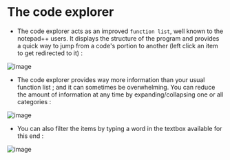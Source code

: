 # The code explorer #

* The code explorer acts as an improved `function list`, well known to the notepad++ users. It displays the structure of the program and provides a quick way to jump from a code's portion to another (left click an item to get redirected to it) :

![image](https://cloud.githubusercontent.com/assets/11553075/11218752/256db7f8-8d57-11e5-9924-93fa3d87e83e.png)

* The code explorer provides way more information than your usual function list ; and it can sometimes be overwhelming. You can reduce the amount of information at any time by expanding/collapsing one or all categories :

![image](https://cloud.githubusercontent.com/assets/11553075/11219013/5771f858-8d58-11e5-85f8-1b4e343da4b4.png)

* You can also filter the items by typing a word in the textbox available for this end :

![image](https://cloud.githubusercontent.com/assets/11553075/11219059/8e34ca6e-8d58-11e5-9ffb-e954cb291fcc.png)

